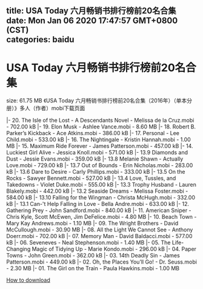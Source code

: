 
title: USA Today 六月畅销书排行榜前20名合集
date: Mon Jan 06 2020 17:47:57 GMT+0800 (CST)    
categories: baidu
---

# USA Today 六月畅销书排行榜前20名合集
size: 61.75 MB
 《USA Today 六月畅销书排行榜前20名合集（2016年）（单本分册）》多人（作者）mobi下载页面
 
|- 20. The Isle of the Lost - A Descendants Novel - Melissa de la Cruz.mobi - 702.00 kB
|- 19. Elon Musk - Ashlee Vance.mobi - 8.60 MB
|- 18. Robert B. Parker’s Kickback - Ace Atkins.mobi - 386.00 kB
|- 17. Personal - Lee Child.mobi - 533.00 kB
|- 16. The Nightingale - Kristin Hannah.mobi - 1.00 MB
|- 15. Maximum Ride Forever - James Patterson.mobi - 457.00 kB
|- 14. Luckiest Girl Alive - Jessica Knoll.mobi - 571.00 kB
|- 13.9 Diamonds and Dust - Jessie Evans.mobi - 359.00 kB
|- 13.8 Melanie Shawn - Actually Love.mobi - 729.00 kB
|- 13.7 Out of Bounds - Erin Nicholas.mobi - 283.00 kB
|- 13.6 Dare to Desire - Carly Phillips.mobi - 333.00 kB
|- 13.5 On the Rocks - Sawyer Bennett.mobi - 527.00 kB
|- 13.4 Love, Tussles, and Takedowns - Violet Duke.mobi - 555.00 kB
|- 13.3 Trophy Husband - Lauren Blakely.mobi - 442.00 kB
|- 13.2 Seaside Dreams - Melissa Foster.mobi - 584.00 kB
|- 13.10 Falling for the Wingman - Christa McHugh.mobi - 332.00 kB
|- 13.1 Can-&#039;t Help Falling in Love - Bella Andre.mobi - 633.00 kB
|- 12. Gathering Prey - John Sandford.mobi - 840.00 kB
|- 11. American Sniper - Chris Kyle, Scott McEwen, Jim DeFelice.mobi - 4.80 MB
|- 10. Beach Town - Mary Kay Andrews.mobi - 1.10 MB
|- 09. The Wright Brothers - David McCullough.mobi - 30.90 MB
|- 08. All the Light We Cannot See - Anthony Doerr.mobi - 702.00 kB
|- 07. Memory Man - David Baldacci.mobi - 577.00 kB
|- 06. Seveneves - Neal Stephenson.mobi - 1.40 MB
|- 05. The Life-Changing Magic of Tidying Up - Marie Kondo.mobi - 296.00 kB
|- 04. Paper Towns - John Green.mobi - 362.00 kB
|- 03. 14th Deadly Sin - James Patterson.mobi - 449.00 kB
|- 02. Oh, the Places You’ll Go! - Dr. Seuss.mobi - 2.30 MB
|- 01. The Girl on the Train - Paula Hawkins.mobi - 1.00 MB

[How to download](https://bpcam.bemobtrk.com/go/2ceec3aa-1ca2-46d6-b9ff-aaa5c184517c?jno=3234)